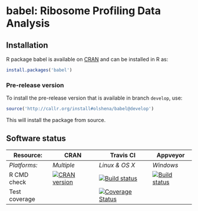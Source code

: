 # babel: Ribosome Profiling Data Analysis


## Installation
R package babel is available on [CRAN](http://cran.r-project.org/package=babel) and can be installed in R as:
```r
install.packages('babel')
```

### Pre-release version

To install the pre-release version that is available in branch `develop`, use:
```r
source('http://callr.org/install#olshena/babel@develop')
```
This will install the package from source.  



## Software status

| Resource:     | CRAN        | Travis CI      | Appveyor         |
| ------------- | ------------------- | -------------- | ---------------- |
| _Platforms:_  | _Multiple_          | _Linux & OS X_ | _Windows_        |
| R CMD check   | <a href="http://cran.r-project.org/web/checks/check_results_babel.html"><img border="0" src="http://www.r-pkg.org/badges/version/babel" alt="CRAN version"></a> | <a href="https://travis-ci.org/olshena/babel"><img src="https://travis-ci.org/olshena/babel.svg" alt="Build status"></a>  | <a href="https://ci.appveyor.com/project/olshena/babel"><img src="https://ci.appveyor.com/api/projects/status/github/olshena/babel?svg=true" alt="Build status"></a> |
| Test coverage |                     | <a href="https://codecov.io/gh/olshena/babel"><img src="https://codecov.io/gh/olshena/babel/branch/develop/graph/badge.svg" alt="Coverage Status"/></a>    |                  |
